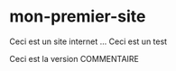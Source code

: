 ﻿# mon-premier-site
Ceci est un site internet ...
Ceci est un test

Ceci est la version COMMENTAIRE

